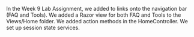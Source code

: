 In the Week 9 Lab Assignment, we added to links onto the navigation bar (FAQ and Tools). We added a Razor view for both FAQ and Tools to the Views/Home folder. We added action methods in the HomeController. We set up session state services.
